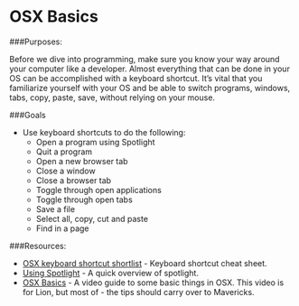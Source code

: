 # OSX Basics

###Purposes:

Before we dive into programming, make sure you know your way around your computer like a developer.  Almost everything that can be done in your OS can be accomplished with a keyboard shortcut. It’s vital that you familiarize yourself with your OS and be able to switch programs, windows, tabs, copy, paste, save, without relying on your mouse.

###Goals

- Use keyboard shortcuts to do the following:
  - Open a program using Spotlight
  - Quit a program
  - Open a new browser tab
  - Close a window
  - Close a browser tab
  - Toggle through open applications
  - Toggle through open tabs
  - Save a file
  - Select all, copy, cut and paste
  - Find in a page

###Resources:

- [OSX keyboard shortcut shortlist](http://edge-cache.lifehacker.com/lifehacker/lh_mac_shortcuts_update.pdf) - Keyboard shortcut cheat sheet.
- [Using Spotlight](http://support.apple.com/kb/HT2531) - A quick overview of spotlight.
- [OSX Basics](https://www.youtube.com/watch?v=1Stw9jAIu2M) - A video guide to some basic things in OSX. This video is for Lion, but most of - the tips should carry over to Mavericks.
